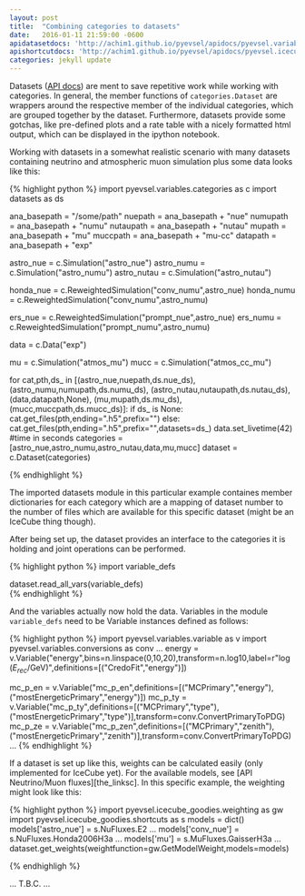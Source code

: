 ```yaml
---
layout: post
title:  "Combining categories to datasets"
date:   2016-01-11 21:59:00 -0600
apidatasetdocs: 'http://achim1.github.io/pyevsel/apidocs/pyevsel.variables.html#module-pyevsel.variables.categories'
apishortcutdocs: 'http://achim1.github.io/pyevsel/apidocs/pyevsel.icecube_goodies.html#module-pyevsel.icecube_goodies.shortcuts'
categories: jekyll update
---
```


Datasets ([API docs][the_link]) are ment to save repetitive work while working with categories. In general, the member functions of `categories.Dataset` are wrappers around the respective member of the individual categories, which are grouped together by the dataset. Furthermore, datasets provide some gotchas, like pre-defined plots and a rate table with a nicely formatted html output, which can be displayed in the ipython notebook.

Working with datasets in a somewhat realistic scenario with many datasets containing neutrino and atmospheric muon simulation plus some data looks like this:

{% highlight python %}
import pyevsel.variables.categories as c
import datasets as ds

ana_basepath   = "/some/path"
nuepath    = ana_basepath + "nue"
numupath   = ana_basepath + "numu"
nutaupath  = ana_basepath + "nutau"
mupath     = ana_basepath + "mu"
muccpath   = ana_basepath + "mu-cc"
datapath   = ana_basepath + "exp"

astro_nue   = c.Simulation("astro_nue")
astro_numu  = c.Simulation("astro_numu")
astro_nutau = c.Simulation("astro_nutau")

honda_nue   = c.ReweightedSimulation("conv_numu",astro_nue)
honda_numu  = c.ReweightedSimulation("conv_numu",astro_numu)

ers_nue   = c.ReweightedSimulation("prompt_nue",astro_nue)
ers_numu  = c.ReweightedSimulation("prompt_numu",astro_numu)

data = c.Data("exp")

mu   = c.Simulation("atmos_mu")
mucc = c.Simulation("atmos_cc_mu")

for cat,pth,ds_ in [(astro_nue,nuepath,ds.nue_ds),(astro_numu,numupath,ds.numu_ds),
                   (astro_nutau,nutaupath,ds.nutau_ds),
                   (data,datapath,None),
                   (mu,mupath,ds.mu_ds),
                   (mucc,muccpath,ds.mucc_ds)]:
    if ds_ is None:
        cat.get_files(pth,ending=".h5",prefix="")
    else:
        cat.get_files(pth,ending=".h5",prefix="",datasets=ds_)
data.set_livetime(42) #time in seconds
categories = [astro_nue,astro_numu,astro_nutau,data,mu,mucc]
dataset = c.Dataset(categories)

{% endhighlight %}

The imported datasets module in this particular example containes member dictionaries for each category which are a mapping of dataset number to the number of files which are available for this specific dataset (might be an IceCube thing though).

After being set up, the dataset provides an interface to the categories it is holding and joint operations can be performed.

{% highlight python %}
import variable_defs

dataset.read_all_vars(variable_defs)        
{% endhighlight %}

And the variables actually now hold the data. Variables in the module `variable_defs` need to be Variable instances defined as follows:

{% highlight python %}
import pyevsel.variables.variable as v
import pyevsel.variables.conversions as conv
...
energy  = v.Variable("energy",bins=n.linspace(0,10,20),transform=n.log10,label=r"$\log(E_{rec}/$GeV$)$",definitions=[("CredoFit","energy")])

mc_p_en = v.Variable("mc_p_en",definitions=[("MCPrimary","energy"),("mostEnergeticPrimary","energy")])
mc_p_ty = v.Variable("mc_p_ty",definitions=[("MCPrimary","type"),("mostEnergeticPrimary","type")],transform=conv.ConvertPrimaryToPDG)
mc_p_ze = v.Variable("mc_p_zen",definitions=[("MCPrimary","zenith"),("mostEnergeticPrimary","zenith")],transform=conv.ConvertPrimaryToPDG)
...
{% endhighlight %}

If a dataset is set up like this, weights can be calculated easily (only implemented for IceCube yet). For the available models, see [API Neutrino/Muon fluxes][the_linksc]. In this specific example, the weighting might look like this:
 
{% highlight python %}
import pyevsel.icecube_goodies.weighting as gw
import pyevsel.icecube_goodies.shortcuts as s
models = dict()
models['astro_nue'] = s.NuFluxes.E2
...
models['conv_nue'] = s.NuFluxes.Honda2006H3a
...
models['mu'] = s.MuFluxes.GaisserH3a
...
dataset.get_weights(weightfunction=gw.GetModelWeight,models=models)

{% endhighligh %}

... T.B.C. ...

[the_link]: {{page.apidatasetdocs}}
[the_liksc]: {{page.apishortcutdocs}}



